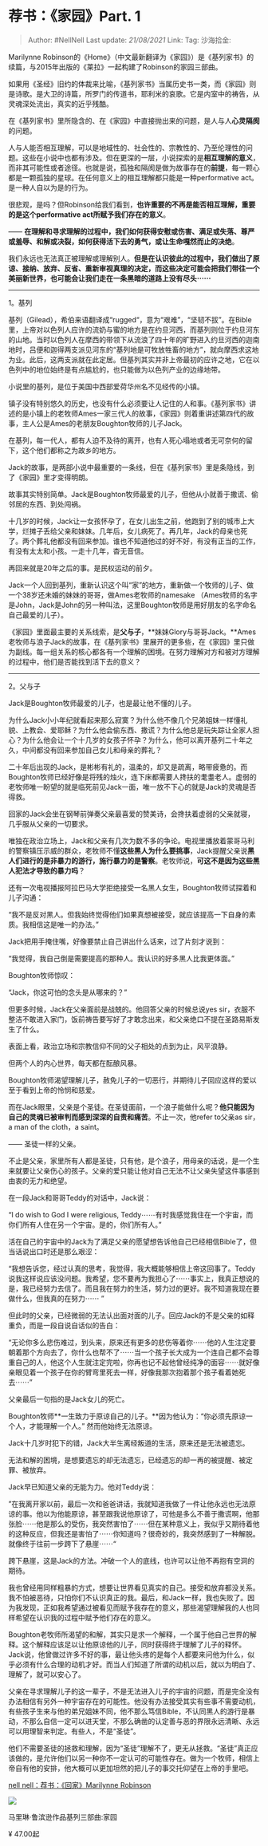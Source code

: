 # 荐书：《家园》Part. 1

> Author: #NellNell
> Last update: *21/08/2021*
> Link:
> Tag:
> 沙海拾金:

Marilynne Robinson的《Home》（中文最新翻译为《家园》）是《基列家书》的续篇，与2015年出版的《莱拉》一起构建了Robinson的家园三部曲。

如果用《圣经》旧约的体裁来比喻，《基列家书》当属历史书一类，而《家园》则是诗歌。是大卫的诗篇，所罗门的传道书，耶利米的哀歌。它是内室中的祷告，从灵魂深处流出，真实的近乎残酷。

在《基列家书》里所隐含的、在《家园》中直接抛出来的问题，是人与人**心灵隔阂**的问题。

人与人能否相互理解，可以是地域性的、社会性的、宗教性的、乃至伦理性的问题。这些在小说中也都有涉及。但在更深的一层，小说探索的是**相互理解的意义**，而非其可能性或者途径。也就是说，孤独和隔阂是做为故事存在的**前提**，每一颗心都是一颗孤独的星球。在任何意义上的相互理解都只能是一种performative act。是一种人自以为是的行为。

很悲观，是吗？但Robinson给我们看到，**也许重要的不再是能否相互理解，重要的是这个performative act所赋予我们存在的意义**。

—— **在理解和寻求理解的过程中，我们如何获得安慰或伤害、满足或失落、尊严或羞辱、和解或决裂，如何获得活下去的勇气，或让生命嘎然而止的决绝**。

我们永远也无法真正被理解或理解别人。**但是在认识彼此的过程中，我们做出了原谅、接纳、放弃、反省、重新审视真理的决定，而这些决定可能会把我们带往一个美丽新世界，也可能会让我们走在一条黑暗的道路上没有尽头⋯⋯**

---

1。基列

基列（Gilead），希伯来语翻译成“rugged“，意为“艰难”，“坚韧不拔”。在Bible里，上帝对以色列人应许的流奶与蜜的地方是在约旦河西，而基列则位于约旦河东的山地。当时以色列人在摩西的带领下从流浪了四十年的旷野进入约旦河西的迦南地时，吕便和迦得两支派见河东的“基列地是可牧放牲畜的地方”，就向摩西求这地为业。此后，这两支派就在此定居。但基列其实并非上帝最初的应许之地，它在以色列中的地位始终是有点尴尬的，也只能做为以色列产业的边缘地带。

小说里的基列，是位于美国中西部爱荷华州名不见经传的小镇。

镇子没有特别悠久的历史，也没有什么必须要让人记住的人和事。《基列家书》讲述的是小镇上的老牧师Ames一家三代人的故事，《家园》则着重讲述第四代的故事，主人公是Ames的老朋友Boughton牧师的儿子Jack。

在基列，每一代人，都有人迫不及待的离开，也有人死心塌地或者无可奈何的留下，这个他们都称之为故乡的地方。

Jack的故事，是两部小说中最重要的一条线，但在《基列家书》里是条隐线，到了《家园》里才变得明朗。

故事其实特别简单。Jack是Boughton牧师最爱的儿子，但他从小就善于撒谎、偷邻居的东西、到处闯祸。

十几岁的时候，Jack让一女孩怀孕了，在女儿出生之前，他跑到了别的城市上大学，烂摊子丢给父亲和妹妹。几年后，女儿病死了。再几年，Jack的母亲也死了。两个葬礼他都没有回来参加。谁也不知道他过的好不好，有没有正当的工作，有没有太太和小孩。一走十几年，杳无音信。

再回来就是20年之后的事。是民权运动的前夕。

Jack一个人回到基列，重新认识这个叫“家”的地方，重新做一个牧师的儿子、做一个38岁还未婚的妹妹的哥哥，做Ames老牧师的namesake （Ames牧师的名字是John，Jack是John的另一种叫法，这里Boughton牧师是用好朋友的名字命名自己最爱的儿子）。

《家园》里面最主要的关系线索，是**父与子**，**妹妹Glory与哥哥Jack。**Ames老牧师与浪子Jack的故事，在《基列家书》里展开的更多些，在《家园》里只做为副线。每一组关系的核心都各有一个理解的困境。在努力理解对方和被对方理解的过程中，他们是否能找到活下去的意义？

---

2。父与子

Jack是Boughton牧师最爱的儿子，也是最让他不懂的儿子。

为什么Jack小小年纪就看起来那么寂寞？为什么他不像几个兄弟姐妹一样懂礼貌、上教会、爱耶稣？为什么他会偷东西、撒谎？为什么他总是玩失踪让全家人担心？为什么他会让一个十几岁的女孩子怀孕？为什么，他可以离开基列二十年之久，中间都没有回来参加自己女儿和母亲的葬礼？

二十年后出现的Jack，是彬彬有礼的，温柔的，却又是疏离，略带疲惫的。而Boughton牧师已经好像是将残的烛火，连下床都需要人搀扶的耄耋老人。虚弱的老牧师唯一盼望的就是临死前见Jack一面，唯一放不下心的就是Jack的灵魂是否得救。

回家的Jack会坐在钢琴前弹奏父亲最喜爱的赞美诗，会搀扶着虚弱的父亲就寝，几乎服从父亲的一切要求。

唯独在政治立场上，Jack和父亲有几次为数不多的争论。电视里播放着蒙哥马利的警察镇压示威的群众，老牧师不懂**这些黑人为什么要挑事**，Jack提醒父亲说**黑人们进行的是非暴力的游行，施行暴力的是警察**。老牧师说，**可这不是因为这些黑人犯法才导致的暴力吗**？

还有一次电视播报阿拉巴马大学拒绝接受一名黑人女生，Boughton牧师试探着和儿子沟通：

“我不是反对黑人。但我始终觉得他们如果真想被接受，就应该提高一下自身的素质。我相信这是唯一的办法。”

Jack把用手掩住嘴，好像要禁止自己讲出什么话来，过了片刻才说到：

“我觉得，我自己倒是需要提高的那种人。我认识的好多黑人比我更体面。”

Boughton牧师惊叹：

“Jack，你这可怕的念头是从哪来的？”

但更多时候，Jack在父亲面前是战兢的。他回答父亲的时候总说yes sir，衣服不整洁不敢进入家门，饭前祷告要写好了才敢念出来，和父亲绝口不提在圣路易斯发生了什么。

表面上看，政治立场和宗教信仰不同的父子相处的点到为止，风平浪静。

但两个人的内心世界，每天都在酝酿风暴。

Boughton牧师渴望理解儿子，赦免儿子的一切恶行，并期待儿子回应这样的爱以至于看到上帝的怜悯和慈爱。

而在Jack眼里，父亲是个圣徒。在圣徒面前，一个浪子能做什么呢？**他只能因为自己的灵魂已被审判而感到深深的自责和痛苦**。不止一次，他refer to父亲as sir，a man of the cloth，a saint。

—— 圣徒一样的父亲。

不止是父亲，家里所有人都是圣徒，只有他，是个浪子，用母亲的话说，是一个生来就要让父亲伤心的孩子。父亲的爱只能让他对自己无法不让父亲失望这件事感到由衷的无力和绝望。

在一段Jack和哥哥Teddy的对话中，Jack说：

“I do wish to God I were religious, Teddy⋯⋯有时我感觉我住在一个宇宙，而你们所有人住在另一个宇宙。是的，你们所有人。”

活在自己的宇宙中的Jack为了满足父亲的愿望想告诉他自己已经相信Bible了，但当话说出口时还是那么艰涩：

“我想告诉您，经过认真的思考，我觉得，我大概能够相信上帝这回事了。Teddy说我这样说应该没问题。我希望，您不要再为我担心了⋯⋯事实上，我真正想说的是，我已经努力去信了。而且我在努力的生活，努力过的更好。我不知道我现在要做什么，但我真的在努力⋯⋯ ”

但此时的父亲，已经微弱的无法认出面对面的儿子。回应Jack的不是父亲的如释重负，而是一段自说自话似的告白：

“无论你多么悲伤难过，到头来，原来还有更多的悲伤等着你⋯⋯他的人生注定要朝着那个方向去了，你什么也帮不了⋯⋯当一个孩子长大成为一个连自己都不会尊重自己的人，他这个人生就注定完啦，你再也记不起他曾经纯净的面容⋯⋯就好像亲眼见着一个孩子在你的臂弯里死去一样，好像我那次抱着那个孩子看着她死去⋯⋯”

父亲最后一句指的是Jack女儿的死亡。

Boughton牧师**一生致力于原谅自己的儿子。**因为他认为：“你必须先原谅一个人，才能理解一个人。” 然而他始终无法原谅。

Jack十几岁时犯下的错，Jack大半生离经叛道的生活，原来还是无法被遗忘。

无法和解的困境，是想要遗忘的却无法遗忘，已经遗忘的却一再的被提醒、被定罪、被放弃。

Jack早已知道父亲的无能为力。他对Teddy说：

”在我离开家以前，最后一次和爸爸讲话，我就知道我做了一件让他永远也无法原谅的事。他以为他能原谅，甚至跟我说他原谅了，可他是多么不善于撒谎啊，他那张脸⋯⋯他是那么的受伤，我突然害怕了⋯⋯但在某种意义上，我似乎又期待着他的这种反应，但我还是害怕了⋯⋯你知道吗？很奇妙的，我突然感到了一种解脱。就像终于往前一步跨下了悬崖⋯⋯“

跨下悬崖，这是Jack的方法。冲破一个人的底线，也许可以让他不再抱有空洞的期待。

我也曾经用同样粗暴的方式，想要让世界看见真实的自己。接受和放弃都没关系。我不怕被恶待，只怕你们不认识真正的我。最后，和Jack一样，我也失败了。因为我发现，正如我希望通过被看见而赋予我存在的意义，那些渴望理解我的人也同样希望在认识我的过程中赋予他们存在的意义。

Boughton老牧师所渴望的和解，其实只是求一个解释，一个属于他自己世界的解释。这个解释应该足以让他原谅他的儿子，同时获得终于理解了儿子的释怀。Jack说，他曾做过许多不好的事，最让他头疼的是每个人都要来问他为什么，似乎必须有什么合理的动机才好。而当人们知道了所谓的动机以后，就以为明白了、理解了，就可以安心了。

父亲在寻求理解儿子的这一辈子，不是无法进入儿子的宇宙的问题，而是完全没有办法相信有另外一种宇宙存在的可能性。他没有办法接受其实有些事不需要动机，有些孩子生来与他的弟兄姐妹不同，他不那么笃信Bible，不认同黑人的游行是暴动，不那么自信一定可以进天堂，不那么确凿的认定善与恶的界限永远清晰、永远可以用理智来判定。有些人，不是“圣徒”。

他们不需要圣徒的拯救和理解，因为“圣徒”理解不了，更无从拯救。“圣徒”真正应该做的，是允许他们以另一种你不一定认可的可能性存在。做为一个牧师，相信上帝自有他的安排，他大概可以更加坦然的把儿子的事交托仰望在上帝的手里吧。

[nell nell：荐书：《回家》Marilynne Robinson](https://zhuanlan.zhihu.com/p/33010444)

![](https://pic1.zhimg.com/v2-2b58a790bbc75c89d7f6f42a3ffffbf1_720w.jpg?source=b555e01d)

马里琳·鲁滨逊作品基列三部曲:家园

¥ 47.00起
